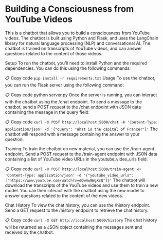 # Building a Consciousness from YouTube Videos

This is a chatbot that allows you to build a consciousness from YouTube videos. The chatbot is built using Python and Flask, and uses the LangChain library for natural language processing (NLP) and conversational AI. The chatbot is trained on transcripts of YouTube videos, and can answer questions related to the content of those videos.

Setup
To run the chatbot, you'll need to install Python and the required dependencies. You can do this using the following commands:

📋 Copy code
`pip install -r requirements.txt`
Usage
To use the chatbot, you can run the Flask server using the following command:

📋 Copy code
python server.py
Once the server is running, you can interact with the chatbot using the /chat endpoint. To send a message to the chatbot, send a POST request to the /chat endpoint with JSON data containing the message in the query field:

📋 Copy code
`curl -X POST http://localhost:5000/chat -H 'Content-Type: application/json' -d '{"query": "What is the capital of France?"}'`
The chatbot will respond with a message containing the answer to your question.

Training
To train the chatbot on new material, you can use the /train-agent endpoint. Send a POST request to the /train-agent endpoint with JSON data containing a list of YouTube video URLs in the youtube_video_urls field:

📋 Copy code
`curl -X POST http://localhost:5000/train-agent -H 'Content-Type: application/json' -d '{"youtube_video_urls": ["https://www.youtube.com/watch?v=dQw4w9WgXcQ"]}'`
The chatbot will download the transcripts of the YouTube videos and use them to train a new model. You can then interact with the chatbot using the new model to answer questions related to the content of the new videos.

Chat History
To view the chat history, you can use the /history endpoint. Send a GET request to the /history endpoint to retrieve the chat history:

📋 Copy code
`curl -X GET http://localhost:5000/history`
The chat history will be returned as a JSON object containing the messages sent and received by the chatbot.
